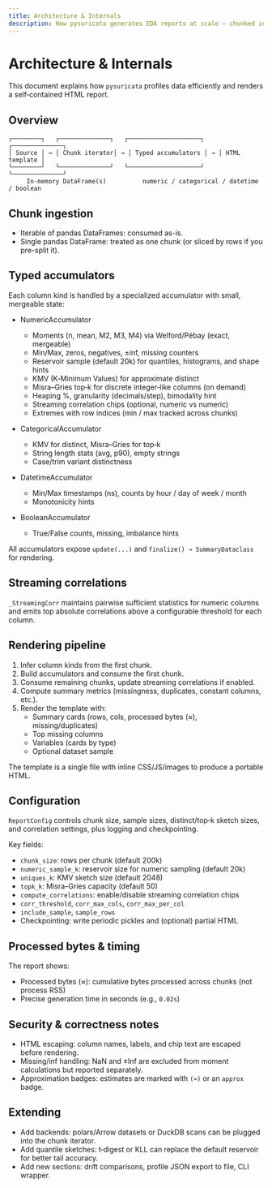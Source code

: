 ```yaml
---
title: Architecture & Internals
description: How pysuricata generates EDA reports at scale — chunked ingestion, accumulators, sketches, rendering, and configuration.
---
```


# Architecture & Internals

This document explains how `pysuricata` profiles data efficiently and renders a self‑contained HTML report.


## Overview

```
┌────────┐   ┌──────────────┐   ┌────────────────────┐   ┌──────────────┐
│ Source │ → │ Chunk iterator│ → │ Typed accumulators │ → │ HTML template │
└────────┘   └──────────────┘   └────────────────────┘   └──────────────┘
     In-memory DataFrame(s)          numeric / categorical / datetime / boolean
```

## Chunk ingestion

- Iterable of pandas DataFrames: consumed as-is.
- Single pandas DataFrame: treated as one chunk (or sliced by rows if you pre-split it).

## Typed accumulators

Each column kind is handled by a specialized accumulator with small, mergeable state:

- NumericAccumulator
  - Moments (n, mean, M2, M3, M4) via Welford/Pébay (exact, mergeable)
  - Min/Max, zeros, negatives, ±inf, missing counters
  - Reservoir sample (default 20k) for quantiles, histograms, and shape hints
  - KMV (K‑Minimum Values) for approximate distinct
  - Misra–Gries top‑k for discrete integer‑like columns (on demand)
  - Heaping %, granularity (decimals/step), bimodality hint
  - Streaming correlation chips (optional, numeric vs numeric)
  - Extremes with row indices (min / max tracked across chunks)

- CategoricalAccumulator
  - KMV for distinct, Misra–Gries for top‑k
  - String length stats (avg, p90), empty strings
  - Case/trim variant distinctness

- DatetimeAccumulator
  - Min/Max timestamps (ns), counts by hour / day of week / month
  - Monotonicity hints

- BooleanAccumulator
  - True/False counts, missing, imbalance hints

All accumulators expose `update(...)` and `finalize() → SummaryDataclass` for rendering.

## Streaming correlations

`_StreamingCorr` maintains pairwise sufficient statistics for numeric columns and emits top absolute correlations above a configurable threshold for each column.

## Rendering pipeline

1. Infer column kinds from the first chunk.
2. Build accumulators and consume the first chunk.
3. Consume remaining chunks, update streaming correlations if enabled.
4. Compute summary metrics (missingness, duplicates, constant columns, etc.).
5. Render the template with:
   - Summary cards (rows, cols, processed bytes (≈), missing/duplicates)
   - Top missing columns
   - Variables (cards by type)
   - Optional dataset sample

The template is a single file with inline CSS/JS/images to produce a portable HTML.

## Configuration

`ReportConfig` controls chunk size, sample sizes, distinct/top‑k sketch sizes, and correlation settings, plus logging and checkpointing.

Key fields:

- `chunk_size`: rows per chunk (default 200k)
- `numeric_sample_k`: reservoir size for numeric sampling (default 20k)
- `uniques_k`: KMV sketch size (default 2048)
- `topk_k`: Misra–Gries capacity (default 50)
- `compute_correlations`: enable/disable streaming correlation chips
- `corr_threshold`, `corr_max_cols`, `corr_max_per_col`
- `include_sample`, `sample_rows`
- Checkpointing: write periodic pickles and (optional) partial HTML

## Processed bytes & timing

The report shows:
- Processed bytes (≈): cumulative bytes processed across chunks (not process RSS)
- Precise generation time in seconds (e.g., `0.02s`)

## Security & correctness notes

- HTML escaping: column names, labels, and chip text are escaped before rendering.
- Missing/inf handling: NaN and ±Inf are excluded from moment calculations but reported separately.
- Approximation badges: estimates are marked with `(≈)` or an `approx` badge.

## Extending

- Add backends: polars/Arrow datasets or DuckDB scans can be plugged into the chunk iterator.
- Add quantile sketches: t‑digest or KLL can replace the default reservoir for better tail accuracy.
- Add new sections: drift comparisons, profile JSON export to file, CLI wrapper.

